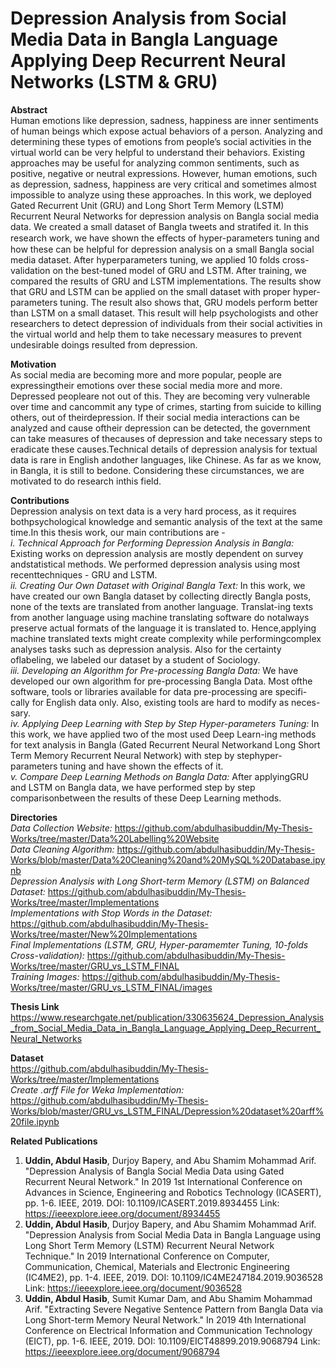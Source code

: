 # Depression Analysis from Social Media Data in Bangla Language Applying Deep Recurrent Neural Networks (LSTM & GRU)
**Abstract**  
Human emotions like depression, sadness, happiness are inner sentiments of human beings which expose actual behaviors of a person. Analyzing and determining these types of emotions from people’s social activities in the virtual world can be very helpful to understand their behaviors. Existing approaches may be useful for analyzing common sentiments, such as positive, negative or neutral expressions. However, human emotions, such as depression, sadness, happiness are very critical and sometimes almost impossible to analyze using these approaches. In this work, we deployed Gated Recurrent Unit (GRU) and Long Short Term Memory (LSTM) Recurrent Neural Networks for depression analysis on Bangla social media data. We created a small dataset of Bangla tweets and stratifed it. In this research work, we have shown the eﬀects of hyper-parameters tuning and how these can be helpful for depression analysis on a small Bangla social media dataset. After hyperparameters tuning, we applied 10 folds cross-validation on the best-tuned model of GRU and LSTM. After training, we compared the results of GRU and LSTM implementations. The results show that GRU and LSTM can be applied on the small dataset with proper hyper-parameters tuning. The result also shows that, GRU models perform better than LSTM on a small dataset. This result will help psychologists and other researchers to detect depression of individuals from their social activities in the virtual world and help them to take necessary measures to prevent undesirable doings resulted from depression.


**Motivation**  
As social media are becoming more and more popular, people are expressingtheir emotions over these social media more and more. Depressed peopleare not out of this. They are becoming very vulnerable over time and cancommit any type of crimes, starting from suicide to killing others, out of theirdepression. If their social media interactions can be analyzed and cause oftheir depression can be detected, the government can take measures of thecauses of depression and take necessary steps to eradicate these causes.Technical details of depression analysis for textual data is rare in English andother languages, like Chinese. As far as we know, in Bangla, it is still to bedone. Considering these circumstances, we are motivated to do research inthis field. 


**Contributions**  
Depression analysis on text data is a very hard process, as it requires bothpsychological knowledge and semantic analysis of the text at the same time.In this thesis work, our main contributions are -  
*i. Technical Approach for Performing Depression Analysis in Bangla:* Existing works on depression analysis are mostly dependent on survey andstatistical methods. We performed depression analysis using most recenttechniques - GRU and LSTM.  
*ii. Creating Our Own Dataset with Original Bangla Text:* In this work, we have created our own Bangla dataset by collecting directly Bangla posts, none of the texts are translated from another language. Translat-ing texts from another language using machine translating software do notalways preserve actual formats of the language it is translated to. Hence,applying machine translated texts might create complexity while performingcomplex analyses tasks such as depression analysis. Also for the certainty oflabeling, we labeled our dataset by a student of Sociology.  
*iii. Developing an Algorithm for Pre-processing Bangla Data:* We have developed our own algorithm for pre-processing Bangla Data. Most ofthe software, tools or libraries available for data pre-processing are specifi-cally for English data only. Also, existing tools are hard to modify as neces-sary.  
*iv. Applying Deep Learning with Step by Step Hyper-parameters Tuning:* In this work, we have applied two of the most used Deep Learn-ing methods for text analysis in Bangla (Gated Recurrent Neural Networkand Long Short Term Memory Recurrent Neural Network) with step by stephyper-parameters tuning and have shown the effects of it.  
*v. Compare Deep Learning Methods on Bangla Data:* After applyingGRU and LSTM on Bangla data, we have performed step by step comparisonbetween the results of these Deep Learning methods.  


**Directories**  
*Data Collection Website:* https://github.com/abdulhasibuddin/My-Thesis-Works/tree/master/Data%20Labelling%20Website  
*Data Cleaning Algorithm:* https://github.com/abdulhasibuddin/My-Thesis-Works/blob/master/Data%20Cleaning%20and%20MySQL%20Database.ipynb  
*Depression Analysis with Long Short-term Memory (LSTM) on Balanced Dataset:* https://github.com/abdulhasibuddin/My-Thesis-Works/tree/master/Implementations  
*Implementations with Stop Words in the Dataset:* https://github.com/abdulhasibuddin/My-Thesis-Works/tree/master/New%20Implementations  
*Final Implementations (LSTM, GRU, Hyper-paramemter Tuning, 10-folds Cross-validation):* https://github.com/abdulhasibuddin/My-Thesis-Works/tree/master/GRU_vs_LSTM_FINAL  
*Training Images:* https://github.com/abdulhasibuddin/My-Thesis-Works/tree/master/GRU_vs_LSTM_FINAL/images  


**Thesis Link**
https://www.researchgate.net/publication/330635624_Depression_Analysis_from_Social_Media_Data_in_Bangla_Language_Applying_Deep_Recurrent_Neural_Networks  


**Dataset**  
https://github.com/abdulhasibuddin/My-Thesis-Works/tree/master/Implementations  
*Create .arff File for Weka Implementation:* https://github.com/abdulhasibuddin/My-Thesis-Works/blob/master/GRU_vs_LSTM_FINAL/Depression%20dataset%20arff%20file.ipynb  


**Related Publications**  
1. **Uddin, Abdul Hasib**, Durjoy Bapery, and Abu Shamim Mohammad Arif. "Depression Analysis of Bangla Social Media Data using Gated Recurrent Neural Network." In 2019 1st International Conference on Advances in Science, Engineering and Robotics Technology (ICASERT), pp. 1-6. IEEE, 2019. DOI: 10.1109/ICASERT.2019.8934455  Link: https://ieeexplore.ieee.org/document/8934455  
2. **Uddin, Abdul Hasib**, Durjoy Bapery, and Abu Shamim Mohammad Arif. "Depression Analysis from Social Media Data in Bangla Language using Long Short Term Memory (LSTM) Recurrent Neural Network Technique." In 2019 International Conference on Computer, Communication, Chemical, Materials and Electronic Engineering (IC4ME2), pp. 1-4. IEEE, 2019. DOI: 10.1109/IC4ME247184.2019.9036528  Link: https://ieeexplore.ieee.org/document/9036528  
3. **Uddin, Abdul Hasib**, Sumit Kumar Dam, and Abu Shamim Mohammad Arif. "Extracting Severe Negative Sentence Pattern from Bangla Data via Long Short-term Memory Neural Network." In 2019 4th International Conference on Electrical Information and Communication Technology (EICT), pp. 1-6. IEEE, 2019. DOI: 10.1109/EICT48899.2019.9068794  Link: https://ieeexplore.ieee.org/document/9068794  
